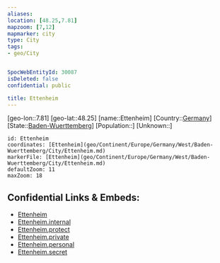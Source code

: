 ```yaml
---
aliases: 
location: [48.25,7.81]
mapzoom: [7,12] 
mapmarker: city 
type: City
tags:
- geo/City


SpocWebEntityId: 30087
isDeleted: false
confidential: public

title: Ettenheim
---
```

[geo-lon::7.81]
[geo-lat::48.25]
[name::Ettenheim]
[Country::[Germany](geo/Continent/Europe/Germany.md)]
[State::[Baden-Wuerttemberg](geo/Continent/Europe/Germany/West/Baden-Wuerttemberg.md)]
[Population::]
[Unknown::]


```leaflet
id: Ettenheim
coordinates: [Ettenheim](geo/Continent/Europe/Germany/West/Baden-Wuerttemberg/City/Ettenheim.md)
markerFile: [Ettenheim](geo/Continent/Europe/Germany/West/Baden-Wuerttemberg/City/Ettenheim.md)
defaultZoom: 11 
maxZoom: 18
```


## Confidential Links & Embeds: 
- [Ettenheim](../../../../../../../../_public/geo/Continent/Europe/Germany/West/Baden-Wuerttemberg/City/Ettenheim.md) 
- [Ettenheim.internal](../../../../../../../../_internal/geo/Continent/Europe/Germany/West/Baden-Wuerttemberg/City/Ettenheim.internal.md) 
- [Ettenheim.protect](../../../../../../../../_protect/geo/Continent/Europe/Germany/West/Baden-Wuerttemberg/City/Ettenheim.protect.md) 
- [Ettenheim.private](../../../../../../../../_private/geo/Continent/Europe/Germany/West/Baden-Wuerttemberg/City/Ettenheim.private.md) 
- [Ettenheim.personal](../../../../../../../../_personal/geo/Continent/Europe/Germany/West/Baden-Wuerttemberg/City/Ettenheim.personal.md) 
- [Ettenheim.secret](../../../../../../../../_secret/geo/Continent/Europe/Germany/West/Baden-Wuerttemberg/City/Ettenheim.secret.md) 
